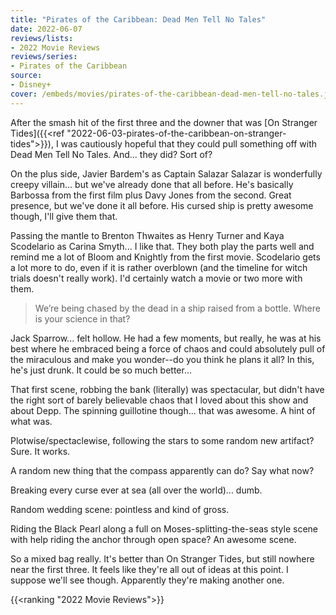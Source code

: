 ```yaml
---
title: "Pirates of the Caribbean: Dead Men Tell No Tales"
date: 2022-06-07
reviews/lists:
- 2022 Movie Reviews
reviews/series:
- Pirates of the Caribbean
source: 
- Disney+
cover: /embeds/movies/pirates-of-the-caribbean-dead-men-tell-no-tales.jpg
---
```

After the smash hit of the first three and the downer that was [On Stranger Tides]({{<ref "2022-06-03-pirates-of-the-caribbean-on-stranger-tides">}}), I was cautiously hopeful that they could pull something off with Dead Men Tell No Tales. And... they did? Sort of? 

<!--more-->

On the plus side, Javier Bardem's as Captain Salazar Salazar is wonderfully creepy villain... but we've already done that all before. He's basically Barbossa from the first film plus Davy Jones from the second. Great presence, but we've done it all before. His cursed ship is pretty awesome though, I'll give them that. 

Passing the mantle to Brenton Thwaites as Henry Turner and Kaya Scodelario as Carina Smyth... I like that. They both play the parts well and remind me a lot of Bloom and Knightly from the first movie. Scodelario gets a lot more to do, even if it is rather overblown (and the timeline for witch trials doesn't really work). I'd certainly watch a movie or two more with them. 

> We’re being chased by the dead in a ship raised from a bottle. Where is your science in that?

Jack Sparrow... felt hollow. He had a few moments, but really, he was at his best where he embraced being a force of chaos and could absolutely pull of the miraculous and make you wonder--do you think he plans it all? In this, he's just drunk. It could be so much better... 

That first scene, robbing the bank (literally) was spectacular, but didn't have the right sort of barely believable chaos that I loved about this show and about Depp. The spinning guillotine though... that was awesome. A hint of what was. 

Plotwise/spectaclewise, following the stars to some random new artifact? Sure. It works. 

A random new thing that the compass apparently can do? Say what now? 

Breaking every curse ever at sea (all over the world)... dumb. 

Random wedding scene: pointless and kind of gross. 

Riding the Black Pearl along a full on Moses-splitting-the-seas style scene with help riding the anchor through open space? An awesome scene. 

So a mixed bag really. It's better than On Stranger Tides, but still nowhere near the first three. It feels like they're all out of ideas at this point. I suppose we'll see though. Apparently they're making another one. 

{{<ranking "2022 Movie Reviews">}}